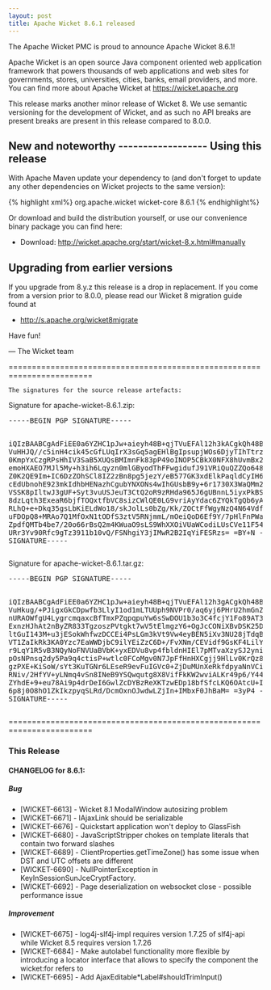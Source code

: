 ```yaml
---
layout: post
title: Apache Wicket 8.6.1 released
---
```

The Apache Wicket PMC is proud to announce Apache Wicket 8.6.1!

Apache Wicket is an open source Java component oriented web application
framework that powers thousands of web applications and web sites for
governments, stores, universities, cities, banks, email providers, and
more. You can find more about Apache Wicket at https://wicket.apache.org

This release marks another minor release of Wicket 8. We
use semantic versioning for the development of Wicket, and as such no
API breaks are present breaks are present in this release compared to
8.0.0.

<OPTIONAL> New and noteworthy
<OPTIONAL> ------------------
<OPTIONAL>
Using this release
------------------

With Apache Maven update your dependency to (and don't forget to
update any other dependencies on Wicket projects to the same version):

{% highlight xml%}
<dependency>
    <groupId>org.apache.wicket</groupId>
    <artifactId>wicket-core</artifactId>
    <version>8.6.1</version>
</dependency>
{% endhighlight%}

Or download and build the distribution yourself, or use our
convenience binary package you can find here:

 * Download: http://wicket.apache.org/start/wicket-8.x.html#manually

<!--more-->

Upgrading from earlier versions
-------------------------------

If you upgrade from 8.y.z this release is a drop in replacement. If
you come from a version prior to 8.0.0, please read our Wicket 8
migration guide found at

 * http://s.apache.org/wicket8migrate

Have fun!

— The Wicket team


========================================================================

    The signatures for the source release artefacts:

    
Signature for apache-wicket-8.6.1.zip:

<div class='highlight'><pre>
-----BEGIN PGP SIGNATURE-----

iQIzBAABCgAdFiEE0a6YZHC1pJw+aieyh48B+qjTVuEFAl12h3kACgkQh48B+qjT
VuHHJQ//c5inH4cik45cGfLUqIrX3sGq5agEHlBgIpsupjWOs6DjyTIhTtrzfiiB
0KmpYxCzgRPsHhIV3SaB5XUQsBMImnFk83pP49oINOP5CBkX0NFX8hUvmBx2RWBQ
emoHXAEO7MJl5My+h3ih6Lqyzn0mlGByodThFFwgidufJ91VRiQuQZZQo648xvwS
Z0K2QE9Im+IC6DzZOhSCl8IZ2zBn8pg5jezY/eB577GK3xdElkPaqldCyIH6H4o0
cEdUbnohE923mkIdhbHENazhCgubYNXONs4wIhGUsbB9y+6r1730X3WaQMm2MwDQ
VSSK8pIltwJ3gUF+Syt3vuUSJeuT3CtQ2oR9zRHda965J6gUBnnL5iyxPkBSHS3O
8dzLqth3ExeaR6bjfTOQxtfbVC8sizCWlQE0LG9vriAyYdac6ZYQkTgQb6yAGVPC
RLhQ+e+Dkq35gsLbKiELdWo18/skJolLs0bZg/Kk/ZOCtFfWgyNzQ4N64Vdf7tAc
uFDOpQ8+MRAo7Q1MfOxN1tODfS3ztV5RNjmmL/mOeiQoD6Ef9Y/7pHlFnPWaCAap
ZpdfQMTb4be7/20o66rBsQ2m4KWuaO9sLS9WhXXOiVUaWCodiLUsCVe11F54Ygmy
URr3Yv90Rfc9gTz3911b10vQ/FSNhgiY3jIMwR2B2IqYiFESRzs=
=BY+N
-----END PGP SIGNATURE-----
</pre></div>

    
Signature for apache-wicket-8.6.1.tar.gz:

<div class='highlight'><pre>
-----BEGIN PGP SIGNATURE-----

iQIzBAABCgAdFiEE0a6YZHC1pJw+aieyh48B+qjTVuEFAl12h3gACgkQh48B+qjT
VuHkug/+PJigxGkCDpwfb3LlyI1od1mLTUUph9NVPr0/aq6yj6PHrU2hmGnZxG5M
nURAOWfgU4LygrcmqaxcBfTmxPZqpqpuYw6sSwDOU1b3o3C4fcjY1Fo89AT3UM6M
ExnzHJhAt2nByZR833TgzoszPVtgkt7wV5tElmgzY6+OgJcCONiXBvDSK25DRXVP
ltGuI143M+u3jESokWhfwzDCCEi4PsLGm3kVt9Vw4eyBEN5iXv3NU28jTdqBI2dL
VT1ZaIkRk3KA0Yzc7EaWWDjbC9ilYEiZzC6D+/FvXNm/CEVidf9GsKF4LilYd3Xv
r9LqY1R5vB3NQyNoFNVUaBVbK+yxEDVu8vp4fbldnHIEl7pMTvaXzySJ2yni014V
pOsNPnsq2dy5Pa9q4ctisP+wtlc0FCoMgv0N7JpFfHnHXCgjj9HlLv0KrQz8v0Tg
gzPXE+KiSoW/sYt3KuTGNr6LEseR9evFuIGVc0+ZjDuMUnXeRkfdpyaNnVCiRyTY
RNiv/2HfYV+yLNmq4vSn8INeB9YSQwqutg8X8VifFkKW2wviALKr49p6/Y44zIJi
ZYhdE+9+eu78Ai9p4drDeI6GwlZcDYBzReXKTzwEDp18bfSfcLKQ6OAtcU+Irb6k
6p8j0O8hO1ZkIkzpyqSLRd/DcmOxnOJwdwLZjIn+IMbxF0JhBaM=
=3yP4
-----END PGP SIGNATURE-----
</pre></div>

    
========================================================================

### This Release

#### CHANGELOG for 8.6.1:
    

##### Bug

 * [WICKET-6613] - Wicket 8.1 ModalWindow autosizing problem 
 * [WICKET-6671] - IAjaxLink should be serializable
 * [WICKET-6676] - Quickstart application won't deploy to GlassFish
 * [WICKET-6680] - JavaScriptStripper chokes on template literals that contain two forward slashes
 * [WICKET-6689] - ClientProperties.getTimeZone() has some issue when DST and UTC offsets are different
 * [WICKET-6690] - NullPointerException in KeyInSessionSunJceCryptFactory.<init>
 * [WICKET-6692] - Page deserialization on websocket close - possible performance issue

##### Improvement

 * [WICKET-6675] - log4j-slf4j-impl requires version 1.7.25 of slf4j-api while Wicket 8.5 requires version 1.7.26
 * [WICKET-6684] - Make autolabel functionality more flexible by introducing a locator interface that allows to specify the component the wicket:for refers to
 * [WICKET-6695] - Add AjaxEditable*Label#shouldTrimInput() 

